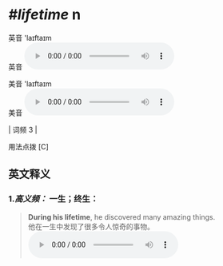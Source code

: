 # ***\#lifetime*** n
英音 'laɪftaɪm  
英音
<audio src="./media/lifetime-B.aac" controls="controls"></audio>

美音 'laɪftaɪm  
美音
<audio src="./media/lifetime.aac" controls="controls"></audio>



| 词频 3 |  

用法点拨  [C] 

英文释义
---
### 1.*高义频：* **一生；终生：**  

 > **During his lifetime**, he discovered many amazing things.  
 > 他在一生中发现了很多令人惊奇的事物。    
<audio src="./media/lifetime-1.aac" controls="controls"></audio>


